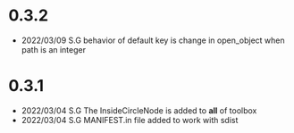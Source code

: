 
# 0.3.2

- 2022/03/09 S.G behavior of default key is change in open_object when path is an integer 

# 0.3.1
- 2022/03/04   S.G    The InsideCircleNode is added to __all__ of toolbox
- 2022/03/04   S.G    MANIFEST.in file added to work with sdist 

